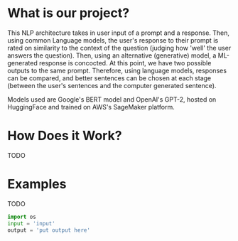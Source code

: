 # What is our project?
This NLP architecture takes in user input of a prompt and a response. Then, using common Language models, the user's response to their prompt is rated on similarity to the context of the question (judging how 'well' the user answers the question). Then, using an alternative (generative) model, a ML-generated response is concocted. At this point, we have two possible outputs to the same prompt. Therefore, using language models, responses can be compared, and better sentences can be chosen at each stage (between the user's sentences and the computer generated sentence).

Models used are Google's BERT model and OpenAI's GPT-2, hosted on HuggingFace and trained on AWS's SageMaker platform.


# How Does it Work?
<!-- Architectural diagram -->
TODO
# Examples
<!-- Input-output examples -->
TODO
```python
import os
input = 'input'
output = 'put output here'
```
# 
